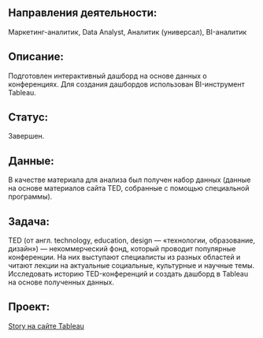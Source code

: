 ## Направления деятельности:
Маркетинг-аналитик, Data Analyst, Аналитик (универсал), BI-аналитик

## Описание:
Подготовлен интерактивный дашборд на основе данных о конференциях. Для создания дашбордов использован BI-инструмент Tableau.

## Статус:
Завершен.

## Данные:
В качестве материала для анализа был получен набор данных (данные на основе материалов сайта TED, собранные с помощью специальной программы). 

## Задача:
TED (от англ. technology, education, design — «технологии, образование, дизайн») — некоммерческий фонд, который проводит популярные конференции. На них выступают специалисты из разных областей и читают лекции на актуальные социальные, культурные и научные темы. Исследовать историю TED-конференций и создать дашборд в Tableau на основе полученных данных.

## Проект:
[Story на сайте Tableau](https://public.tableau.com/shared/KY5R6XP2J?:display_count=n&:origin=viz_share_link)
